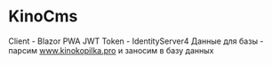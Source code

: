 # KinoCms
Client - Blazor PWA
JWT Token - IdentityServer4
Данные для базы - парсим www.kinokopilka.pro и заносим в базу данных


